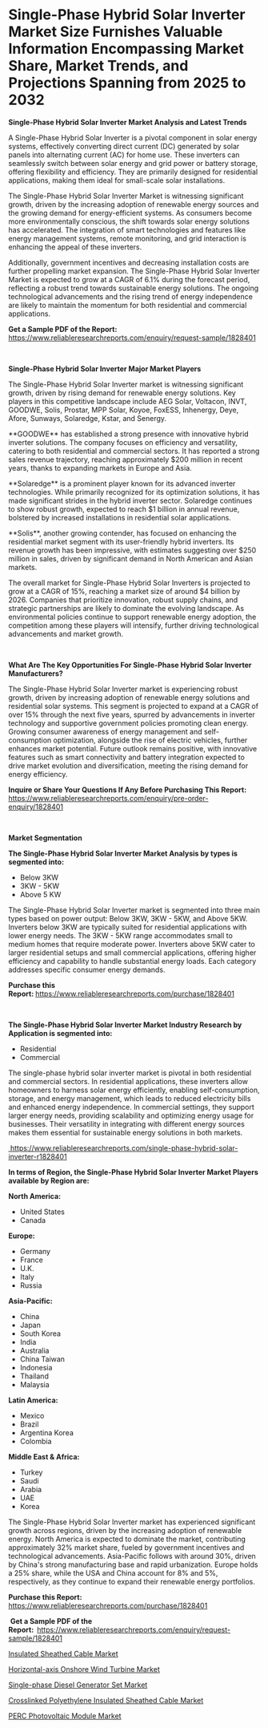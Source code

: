 <p><h1>Single-Phase Hybrid Solar Inverter Market Size Furnishes Valuable Information Encompassing Market Share, Market Trends, and Projections Spanning from 2025 to 2032</h1></p><p><strong>Single-Phase Hybrid Solar Inverter Market Analysis and Latest Trends</strong></p>
<p><p>A Single-Phase Hybrid Solar Inverter is a pivotal component in solar energy systems, effectively converting direct current (DC) generated by solar panels into alternating current (AC) for home use. These inverters can seamlessly switch between solar energy and grid power or battery storage, offering flexibility and efficiency. They are primarily designed for residential applications, making them ideal for small-scale solar installations.</p><p>The Single-Phase Hybrid Solar Inverter Market is witnessing significant growth, driven by the increasing adoption of renewable energy sources and the growing demand for energy-efficient systems. As consumers become more environmentally conscious, the shift towards solar energy solutions has accelerated. The integration of smart technologies and features like energy management systems, remote monitoring, and grid interaction is enhancing the appeal of these inverters.</p><p>Additionally, government incentives and decreasing installation costs are further propelling market expansion. The Single-Phase Hybrid Solar Inverter Market is expected to grow at a CAGR of 6.1% during the forecast period, reflecting a robust trend towards sustainable energy solutions. The ongoing technological advancements and the rising trend of energy independence are likely to maintain the momentum for both residential and commercial applications.</p></p>
<p><strong>Get a Sample PDF of the Report:&nbsp;</strong> <a href="https://www.reliableresearchreports.com/enquiry/request-sample/1828401?utm_campaign=10&utm_medium=2&utm_source=Github&utm_content=ia&utm_term=07042025&utm_id=single-phase-hybrid-solar-inverter">https://www.reliableresearchreports.com/enquiry/request-sample/1828401</a></p>
<p>&nbsp;</p>
<p><strong>Single-Phase Hybrid Solar Inverter Major Market Players</strong></p>
<p><p>The Single-Phase Hybrid Solar Inverter market is witnessing significant growth, driven by rising demand for renewable energy solutions. Key players in this competitive landscape include AEG Solar, Voltacon, INVT, GOODWE, Solis, Prostar, MPP Solar, Koyoe, FoxESS, Inhenergy, Deye, Afore, Sunways, Solaredge, Kstar, and Senergy.</p><p>**GOODWE** has established a strong presence with innovative hybrid inverter solutions. The company focuses on efficiency and versatility, catering to both residential and commercial sectors. It has reported a strong sales revenue trajectory, reaching approximately $200 million in recent years, thanks to expanding markets in Europe and Asia.</p><p>**Solaredge** is a prominent player known for its advanced inverter technologies. While primarily recognized for its optimization solutions, it has made significant strides in the hybrid inverter sector. Solaredge continues to show robust growth, expected to reach $1 billion in annual revenue, bolstered by increased installations in residential solar applications.</p><p>**Solis**, another growing contender, has focused on enhancing the residential market segment with its user-friendly hybrid inverters. Its revenue growth has been impressive, with estimates suggesting over $250 million in sales, driven by significant demand in North American and Asian markets.</p><p>The overall market for Single-Phase Hybrid Solar Inverters is projected to grow at a CAGR of 15%, reaching a market size of around $4 billion by 2026. Companies that prioritize innovation, robust supply chains, and strategic partnerships are likely to dominate the evolving landscape. As environmental policies continue to support renewable energy adoption, the competition among these players will intensify, further driving technological advancements and market growth.</p></p>
<p>&nbsp;</p>
<p><strong>What Are The Key Opportunities For Single-Phase Hybrid Solar Inverter Manufacturers?</strong></p>
<p><p>The Single-Phase Hybrid Solar Inverter market is experiencing robust growth, driven by increasing adoption of renewable energy solutions and residential solar systems. This segment is projected to expand at a CAGR of over 15% through the next five years, spurred by advancements in inverter technology and supportive government policies promoting clean energy. Growing consumer awareness of energy management and self-consumption optimization, alongside the rise of electric vehicles, further enhances market potential. Future outlook remains positive, with innovative features such as smart connectivity and battery integration expected to drive market evolution and diversification, meeting the rising demand for energy efficiency.</p></p>
<p><strong>Inquire or Share Your Questions If Any Before Purchasing This Report:</strong> <a href="https://www.reliableresearchreports.com/enquiry/pre-order-enquiry/1828401?utm_campaign=10&utm_medium=2&utm_source=Github&utm_content=ia&utm_term=07042025&utm_id=single-phase-hybrid-solar-inverter">https://www.reliableresearchreports.com/enquiry/pre-order-enquiry/1828401</a></p>
<p>&nbsp;</p>
<p><strong>Market Segmentation</strong></p>
<p><strong>The Single-Phase Hybrid Solar Inverter Market Analysis by types is segmented into:</strong></p>
<p><ul><li>Below 3KW</li><li>3KW - 5KW</li><li>Above 5 KW</li></ul></p>
<p><p>The Single-Phase Hybrid Solar Inverter market is segmented into three main types based on power output: Below 3KW, 3KW - 5KW, and Above 5KW. Inverters below 3KW are typically suited for residential applications with lower energy needs. The 3KW - 5KW range accommodates small to medium homes that require moderate power. Inverters above 5KW cater to larger residential setups and small commercial applications, offering higher efficiency and capability to handle substantial energy loads. Each category addresses specific consumer energy demands.</p></p>
<p><strong>Purchase this Report:&nbsp;</strong><a href="https://www.reliableresearchreports.com/purchase/1828401?utm_campaign=10&utm_medium=2&utm_source=Github&utm_content=ia&utm_term=07042025&utm_id=single-phase-hybrid-solar-inverter">https://www.reliableresearchreports.com/purchase/1828401</a></p>
<p>&nbsp;</p>
<p><strong>The Single-Phase Hybrid Solar Inverter Market Industry Research by Application is segmented into:</strong></p>
<p><ul><li>Residential</li><li>Commercial</li></ul></p>
<p><p>The single-phase hybrid solar inverter market is pivotal in both residential and commercial sectors. In residential applications, these inverters allow homeowners to harness solar energy efficiently, enabling self-consumption, storage, and energy management, which leads to reduced electricity bills and enhanced energy independence. In commercial settings, they support larger energy needs, providing scalability and optimizing energy usage for businesses. Their versatility in integrating with different energy sources makes them essential for sustainable energy solutions in both markets.</p></p>
<p><a href="https://www.reliableresearchreports.com/single-phase-hybrid-solar-inverter-r1828401?utm_campaign=10&utm_medium=2&utm_source=Github&utm_content=ia&utm_term=07042025&utm_id=single-phase-hybrid-solar-inverter">&nbsp;https://www.reliableresearchreports.com/single-phase-hybrid-solar-inverter-r1828401</a></p>
<p><strong>In terms of Region, the Single-Phase Hybrid Solar Inverter Market Players available by Region are:</strong></p>
<p>
    <p> <strong> North America: </strong>
        <ul>
            <li>United States</li>
            <li>Canada</li>
        </ul>
        </p> 
    <p> <strong> Europe: </strong>
        <ul>
            <li>Germany</li>
            <li>France</li>
            <li>U.K.</li>
            <li>Italy</li>
            <li>Russia</li>
        </ul>
        </p> 
    <p> <strong> Asia-Pacific: </strong>
        <ul>
            <li>China</li>
            <li>Japan</li>
            <li>South Korea</li>
            <li>India</li>
            <li>Australia</li>
            <li>China Taiwan</li>
            <li>Indonesia</li>
            <li>Thailand</li>
            <li>Malaysia</li>
        </ul>
        </p> 
    <p> <strong> Latin America: </strong>
        <ul>
            <li>Mexico</li>
            <li>Brazil</li>
            <li>Argentina Korea</li>
            <li>Colombia</li>
        </ul>
        </p> 
    <p> <strong> Middle East & Africa: </strong>
        <ul>
            <li>Turkey</li>
            <li>Saudi</li>
            <li>Arabia</li>
            <li>UAE</li>
            <li>Korea</li>
        </ul>
    </p>
    </p>
<p><p>The Single-Phase Hybrid Solar Inverter market has experienced significant growth across regions, driven by the increasing adoption of renewable energy. North America is expected to dominate the market, contributing approximately 32% market share, fueled by government incentives and technological advancements. Asia-Pacific follows with around 30%, driven by China's strong manufacturing base and rapid urbanization. Europe holds a 25% share, while the USA and China account for 8% and 5%, respectively, as they continue to expand their renewable energy portfolios.</p></p>
<p><strong>Purchase this Report: </strong><a href="https://www.reliableresearchreports.com/purchase/1828401?utm_campaign=10&utm_medium=2&utm_source=Github&utm_content=ia&utm_term=07042025&utm_id=single-phase-hybrid-solar-inverter">https://www.reliableresearchreports.com/purchase/1828401</a></p>
<p>&nbsp;<strong>Get a Sample PDF of the Report:&nbsp;&nbsp;</strong><a href="https://www.reliableresearchreports.com/enquiry/request-sample/1828401?utm_campaign=10&utm_medium=2&utm_source=Github&utm_content=ia&utm_term=07042025&utm_id=single-phase-hybrid-solar-inverter">https://www.reliableresearchreports.com/enquiry/request-sample/1828401</a></p>
<p><strong></strong></p>
<p><p><a href="https://github.com/weisonmanych/Market-Research-Report-List-1/blob/main/insulated-sheathed-cable-market.md?utm_campaign=10&utm_medium=2&utm_source=Github&utm_content=ia&utm_term=07042025&utm_id=single-phase-hybrid-solar-inverter">Insulated Sheathed Cable Market</a></p><p><a href="https://github.com/nagateyisu29/Market-Research-Report-List-1/blob/main/horizontal-axis-onshore-wind-turbine-market.md?utm_campaign=10&utm_medium=2&utm_source=Github&utm_content=ia&utm_term=07042025&utm_id=single-phase-hybrid-solar-inverter">Horizontal-axis Onshore Wind Turbine Market</a></p><p><a href="https://github.com/steegwajma22/Market-Research-Report-List-1/blob/main/single-phase-diesel-generator-set-market.md?utm_campaign=10&utm_medium=2&utm_source=Github&utm_content=ia&utm_term=07042025&utm_id=single-phase-hybrid-solar-inverter">Single-phase Diesel Generator Set Market</a></p><p><a href="https://github.com/guzasbahsas/Market-Research-Report-List-1/blob/main/crosslinked-polyethylene-insulated-sheathed-cable-market.md?utm_campaign=10&utm_medium=2&utm_source=Github&utm_content=ia&utm_term=07042025&utm_id=single-phase-hybrid-solar-inverter">Crosslinked Polyethylene Insulated Sheathed Cable Market</a></p><p><a href="https://github.com/rokiahgrendy/Market-Research-Report-List-1/blob/main/perc-photovoltaic-module-market.md?utm_campaign=10&utm_medium=2&utm_source=Github&utm_content=ia&utm_term=07042025&utm_id=single-phase-hybrid-solar-inverter">PERC Photovoltaic Module Market</a></p></p>